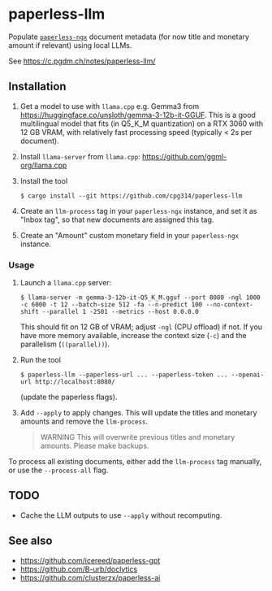 # paperless-llm

Populate [`paperless-ngx`](https://docs.paperless-ngx.com/) document metadata (for now title and monetary amount if relevant) using local LLMs.

See https://c.pgdm.ch/notes/paperless-llm/

## Installation

1. Get a model to use with `llama.cpp` e.g. Gemma3 from https://huggingface.co/unsloth/gemma-3-12b-it-GGUF. This is a good multilingual model that fits (in Q5_K_M quantization) on a RTX 3060 with 12 GB VRAM, with relatively fast processing speed (typically < 2s per document).
2. Install `llama-server` from `llama.cpp`: https://github.com/ggml-org/llama.cpp
3. Install the tool

   ```
   $ cargo install --git https://github.com/cpg314/paperless-llm
   ```

4. Create an `llm-process` tag in your `paperless-ngx` instance, and set it as "Inbox tag", so that new documents are assigned this tag.
5. Create an "Amount" custom monetary field in your `paperless-ngx` instance.

### Usage

1. Launch a `llama.cpp` server:

   ```
   $ llama-server -m gemma-3-12b-it-Q5_K_M.gguf --port 8080 -ngl 1000 -c 6000 -t 12 --batch-size 512 -fa --n-predict 100 --no-context-shift --parallel 1 -2501 --metrics --host 0.0.0.0
   ```

   This should fit on 12 GB of VRAM; adjust `-ngl` (CPU offload) if not. If you have more memory available, increase the context size (`-c`) and the parallelism (`((parallel))`).

2. Run the tool
   ```
   $ paperless-llm --paperless-url ... --paperless-token ... --openai-url http://localhost:8080/
   ```
   (update the paperless flags).
3. Add `--apply` to apply changes. This will update the titles and monetary amounts and remove the `llm-process`.

   > WARNING
   > This will overwrite previous titles and monetary amounts. Please make backups.

To process all existing documents, either add the `llm-process` tag manually, or use the `--process-all` flag.

## TODO

- Cache the LLM outputs to use `--apply` without recomputing.

## See also

- https://github.com/icereed/paperless-gpt
- https://github.com/B-urb/doclytics
- https://github.com/clusterzx/paperless-ai
